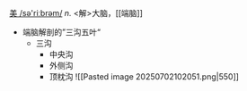 [美 /sə'riːbrəm/](cmd://Speak/_us_/cerebrum)
_n._ <解>大脑，[[端脑]] 

- 端脑解剖的”三沟五叶“
	- 三沟
		- 中央沟
		- 外侧沟
		- 顶枕沟
![[Pasted image 20250702102051.png|550]]
